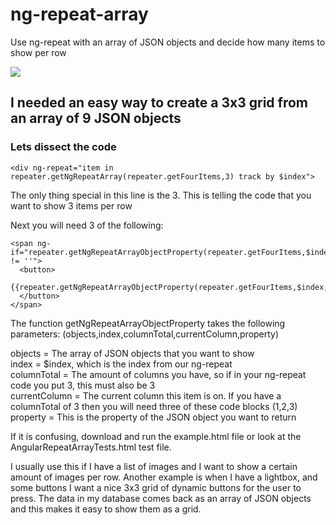 # ng-repeat-array
Use ng-repeat with an array of JSON objects and decide how many items to show per row

<img src="http://clickthisnick.com/projects/ng-repeat-array/images/example.png">

<h2> I needed an easy way to create a 3x3 grid from an array of 9 JSON objects</h2>

<h3> Lets dissect the code</h3>

    <div ng-repeat="item in repeater.getNgRepeatArray(repeater.getFourItems,3) track by $index">

The only thing special in this line is the 3. This is telling the code that you want to show 3 items per row

Next you will need 3 of the following:

    <span ng-if="repeater.getNgRepeatArrayObjectProperty(repeater.getFourItems,$index,3,1,'id') != ''">
      <button>
        {{repeater.getNgRepeatArrayObjectProperty(repeater.getFourItems,$index,3,1,'id')}}
      </button>
    </span>
    
The function getNgRepeatArrayObjectProperty takes the following parameters:
(objects,index,columnTotal,currentColumn,property)

objects = The array of JSON objects that you want to show<br>
index = $index, which is the index from our ng-repeat<br>
columnTotal = The amount of columns you have, so if in your ng-repeat code you put 3, this must also be 3<br>
currentColumn = The current column this item is on. If you have a columnTotal of 3 then you will need three of these code blocks (1,2,3)<br>
property = This is the property of the JSON object you want to return<br>

If it is confusing, download and run the example.html file or look at the AngularRepeatArrayTests.html test file.

I usually use this if I have a list of images and I want to show a certain amount of images per row.
Another example is when I have a lightbox, and some buttons I want a nice 3x3 grid of dynamic buttons for the user to press.
The data in my database comes back as an array of JSON objects and this makes it easy to show them as a grid.
